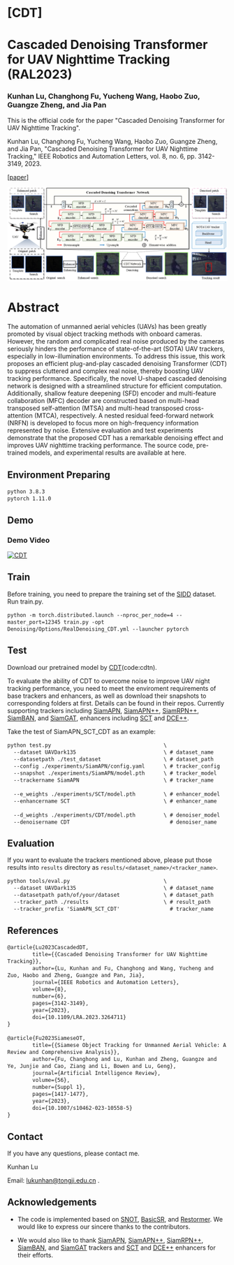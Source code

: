# [CDT]
# Cascaded Denoising Transformer for UAV Nighttime Tracking (RAL2023)

### Kunhan Lu, Changhong Fu, Yucheng Wang, Haobo Zuo, Guangze Zheng, and Jia Pan

This is the official code for the paper "Cascaded Denoising Transformer for UAV Nighttime Tracking".

Kunhan Lu, Changhong Fu, Yucheng Wang, Haobo Zuo, Guangze Zheng, and Jia Pan, "Cascaded Denoising Transformer for UAV Nighttime Tracking," IEEE Robotics and Automation Letters, vol. 8, no. 6, pp. 3142-3149, 2023.

\[[paper](https://ieeexplore.ieee.org/document/10093049)\]

<img src="./CDT.png">

# Abstract

The automation of unmanned aerial vehicles (UAVs) has been greatly promoted by visual object tracking methods with onboard cameras.
However, the random and complicated real noise produced by the cameras seriously hinders the performance of state-of-the-art (SOTA) UAV trackers, especially in low-illumination environments.
To address this issue, this work proposes an efficient plug-and-play cascaded denoising Transformer (CDT) to suppress cluttered and complex real noise, thereby boosting UAV tracking performance.
Specifically, the novel U-shaped cascaded denoising network is designed with a streamlined structure for efficient computation.
Additionally, shallow feature deepening (SFD) encoder and multi-feature collaboration (MFC) decoder are constructed based on multi-head transposed self-attention (MTSA) and multi-head transposed cross-attention (MTCA), respectively.
A nested residual feed-forward network (NRFN) is developed to focus more on high-frequency information represented by noise.
Extensive evaluation and test experiments demonstrate that the proposed CDT has a remarkable denoising effect and improves UAV nighttime tracking performance.
The source code, pre-trained models, and experimental results are available at here.


## Environment Preparing

```
python 3.8.3
pytorch 1.11.0
```

## Demo
### Demo Video
[![CDT](https://res.cloudinary.com/marcomontalbano/image/upload/v1680953500/video_to_markdown/images/youtube--tuoebVKYEVg-c05b58ac6eb4c4700831b2b3070cd403.jpg)](https://youtu.be/tuoebVKYEVg "CDT")

## Train

Before training, you need to prepare the training set of the [SIDD](https://www.eecs.yorku.ca/~kamel/sidd/index.php) dataset. Run train.py.

```
python -m torch.distributed.launch --nproc_per_node=4 --master_port=12345 train.py -opt Denoising/Options/RealDenoising_CDT.yml --launcher pytorch
```


## Test

Download our pretrained model by [CDT](https://pan.baidu.com/s/1mgQI_wzjod9ElYklbxYwBQ?pwd=cdtn)(code:cdtn).

To evaluate the ability of CDT to overcome noise to improve UAV night tracking performance, you need to meet the enviroment requirements of base trackers and enhancers, as well as download their snapshots to corresponding folders at first. Details can be found in their repos. Currently supporting trackers including [SiamAPN](https://github.com/vision4robotics/SiamAPN), [SiamAPN++](https://github.com/vision4robotics/SiamAPN), [SiamRPN++](), [SiamBAN](https://github.com/hqucv/siamban), and [SiamGAT](https://github.com/ohhhyeahhh/SiamGAT), enhancers including [SCT](https://github.com/vision4robotics/SCT) and [DCE++](https://github.com/Li-Chongyi/Zero-DCE_extension).

Take the test of SiamAPN_SCT_CDT as an example:

```
python test.py                                    \
  --dataset UAVDark135                            \ # dataset_name
  --datasetpath ./test_dataset                    \ # dataset_path
  --config ./experiments/SiamAPN/config.yaml      \ # tracker_config
  --snapshot ./experiments/SiamAPN/model.pth      \ # tracker_model
  --trackername SiamAPN                           \ # tracker_name

  --e_weights ./experiments/SCT/model.pth         \ # enhancer_model
  --enhancername SCT                              \ # enhancer_name

  --d_weights ./experiments/CDT/model.pth         \ # denoiser_model
  --denoisername CDT                                # denoiser_name

```

## Evaluation 

If you want to evaluate the trackers mentioned above, please put those results into `results` directory as `results/<dataset_name>/<tracker_name>`.

```
python tools/eval.py                              \
  --dataset UAVDark135                            \ # dataset_name
  --datasetpath path/of/your/dataset              \ # dataset_path
  --tracker_path ./results                        \ # result_path
  --tracker_prefix 'SiamAPN_SCT_CDT'                # tracker_name
```

## References

```
@article{Lu2023CascadedDT,  
        title={{Cascaded Denoising Transformer for UAV Nighttime Tracking}},   
        author={Lu, Kunhan and Fu, Changhong and Wang, Yucheng and Zuo, Haobo and Zheng, Guangze and Pan, Jia},  
        journal={IEEE Robotics and Automation Letters},  
        volume={8},
        number={6},
        pages={3142-3149},
        year={2023},
        doi={10.1109/LRA.2023.3264711}
}

@article{Fu2023SiameseOT,  
        title={{Siamese Object Tracking for Unmanned Aerial Vehicle: A Review and Comprehensive Analysis}},   
        author={Fu, Changhong and Lu, Kunhan and Zheng, Guangze and Ye, Junjie and Cao, Ziang and Li, Bowen and Lu, Geng},  
        journal={Artificial Intelligence Review},  
        volume={56},
        number={Suppl 1},
        pages={1417-1477},
        year={2023},
        doi={10.1007/s10462-023-10558-5}
}
```

## Contact

If you have any questions, please contact me.

Kunhan Lu

Email: lukunhan@tongji.edu.cn .

## Acknowledgements
- The code is implemented based on [SNOT](https://github.com/vision4robotics/SiameseTracking4UAV), [BasicSR](https://github.com/XPixelGroup/BasicSR), and [Restormer](https://github.com/swz30/Restormer). We would like to express our sincere thanks to the contributors.

- We would also like to thank [SiamAPN](https://github.com/vision4robotics/SiamAPN), [SiamAPN++](https://github.com/vision4robotics/SiamAPN), [SiamRPN++](), [SiamBAN](https://github.com/hqucv/siamban), and [SiamGAT](https://github.com/ohhhyeahhh/SiamGAT) trackers and [SCT](https://github.com/vision4robotics/SCT) and [DCE++](https://github.com/Li-Chongyi/Zero-DCE_extension) enhancers for their efforts.
